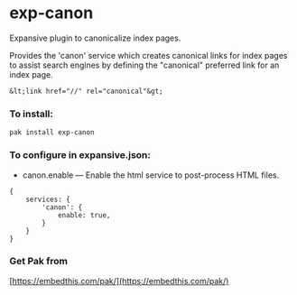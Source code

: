 exp-canon
===

Expansive plugin to canonicalize index pages.

Provides the 'canon' service which creates canonical links for index pages to assist search engines by defining the "canonical" preferred link for an index page.

    &lt;link href="//" rel="canonical"&gt;

### To install:

    pak install exp-canon

### To configure in expansive.json:

* canon.enable &mdash; Enable the html service to post-process HTML files.

```
{
    services: {
        'canon': {
            enable: true,
        }
    }
}
```

### Get Pak from

[https://embedthis.com/pak/](https://embedthis.com/pak/)
